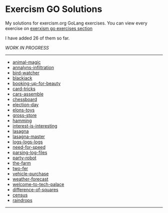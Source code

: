 # Exercism GO Solutions

My solutions for exercism.org GoLang exercises.
You can view every exercise on [exerxism go exercises section](https://exercism.org/tracks/go/exercises)

I have added 26 of them so far.

*WORK IN PROGRESS*

---

- [animal-magic](src/animal-magic)
- [annalyns-infiltration](src/annalyns-infiltration)
- [bird-watcher](src/bird-watcher)
- [blackjack](src/blackjack)
- [booking-up-for-beauty](src/booking-up-for-beauty)
- [card-tricks](src/card-tricks)
- [cars-assemble](src/cars-assemble)
- [chessboard](src/chessboard)
- [election-day](src/election-day)
- [elons-toys](src/elons-toys)
- [gross-store](src/gross-store)
- [hamming](src/hamming)
- [interest-is-interesting](src/interest-is-interesting)
- [lasagna](src/lasagna)
- [lasagna-master](src/lasagna-master)
- [logs-logs-logs](src/logs-logs-logs)
- [need-for-speed](src/need-for-speed)
- [parsing-log-files](src/parsing-log-files)
- [party-robot](src/party-robot)
- [the-farm](src/the-farm)
- [two-fer](src/two-fer)
- [vehicle-purchase](src/vehicle-purchase)
- [weather-forecast](src/weather-forecast)
- [welcome-to-tech-palace](src/welcome-to-tech-palace)
- [difference-of-squares](src/difference-of-squares)
- [census](src/census)
- [raindrops](src/raindrops)

---
